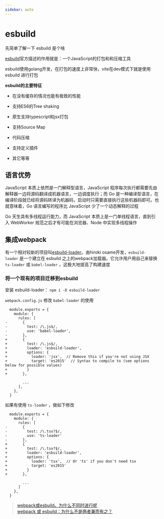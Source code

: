 ```yaml
---
sidebar: auto
---
```


# esbuild

先简单了解一下 esbuild 是个啥 

[esbuild](https://www.breword.com/evanw-esbuild/)官方描述的作用就是：一个JavaScript的打包和和压缩工具

esbuild使用golang开发，在打包的速度上非常快，vite在dev模式下就是使用 esbuild 进行打包

**esbuild的主要特征**

- 在没有缓存的情况也能有极致的性能

- 支持ES6的Tree shaking

- 原生支持typescript和jsx打包

- 支持Source Map

- 代码压缩

- 支持定义插件

- 其它等等

## 语言优势

JavaScript 本质上依然是一门解释型语言，JavaScript 程序每次执行都需要先由解释器一边将源码翻译成机器语言，一边调度执行；而 Go 是一种编译型语言，在编译阶段就已经将源码转译为机器码，启动时只需要直接执行这些机器码即可。也就意味着，Go 语言编写的程序比 JavaScript 少了一个动态解释的过程

Go 天生具有多线程运行能力，而 JavaScript 本质上是一门单线程语言，直到引入 WebWorker 规范之后才有可能在浏览器、Node 中实现多线程操作

## 集成webpack

有一个相对较新的项目叫[esbuild-loader](https://github.com/privatenumber/esbuild-loader)。由hiroki osame开发，`esbuild-loader` 是一个建立在 esbuild 之上的webpack加载器。它允许用户用自己来替换 `ts-loader` 或 `babel-loader` ，这极大地提高了构建速度

### 将一个现有的项目迁移到esbuild

安装 esbuild-loader： `npm i -D esbuild-loader`

`webpack.config.js` 修改 `babel-loader` 的使用

```
  module.exports = {
    module: {
      rules: [
-       {
-         test: /\.js$/,
-         use: 'babel-loader',
-       },
+       {
+         test: /\.js$/,
+         loader: 'esbuild-loader',
+         options: {
+           loader: 'jsx',  // Remove this if you're not using JSX
+           target: 'es2015'  // Syntax to compile to (see options below for possible values)
+         }
+       },

        ...
      ],
    },
  }

```

如果有使用 `ts-loader` ，做如下修改

```
  module.exports = {
    module: {
      rules: [
-       {
-         test: /\.tsx?$/,
-         use: 'ts-loader'
-       },
+       {
+         test: /\.tsx?$/,
+         loader: 'esbuild-loader',
+         options: {
+           loader: 'tsx',  // Or 'ts' if you don't need tsx
+           target: 'es2015'
+         }
+       },

        ...
      ]
    },
  }

```

> [webpack或esbuild。为什么不同时进行呢](https://juejin.cn/post/6977183266986000414)  
> [webpack 或 esbuild：为什么不是两者兼而有之？](https://xie.infoq.cn/article/d9c4ca69e0de8fecf176dfd20)